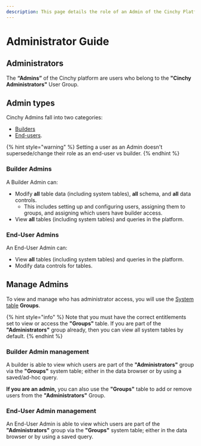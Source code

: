 ```yaml
---
description: This page details the role of an Admin of the Cinchy Platform
---
```


# Administrator Guide

## Administrators

The **“Admins”** of the Cinchy platform are users who belong to the **"Cinchy Administrators"** User Group.

## Admin types

Cinchy Admins fall into two categories:

- [Builders](builder-guides/) 
- [End-users](user-guides/).

{% hint style="warning" %}
Setting a user as an Admin doesn't supersede/change their role as an end-user vs builder.
{% endhint %}

### Builder Admins

A Builder Admin can:

* Modify **all** table data (including system tables), **all** schema, and **all** data controls.
  * This includes setting up and configuring users, assigning them to groups, and assigning which users have builder access.
* View **all** tables (including system tables) and queries in the platform.

### End-User Admins

An End-User Admin can:

* View **all** tables (including system tables) and queries in the platform.
* Modify data controls for tables.

## Manage Admins

To view and manage who has administrator access, you will use the [System table](builder-guides/creating-tables/system-tables.md) **Groups**.

{% hint style="info" %}
Note that you must have the correct entitlements set to view or access the **"Groups"** table. If you are part of the **"Administrators"** group already, then you can view all system tables by default.
{% endhint %}

### Builder Admin management

A builder is able to view which users are part of the **"Administrators"** group via the **"Groups"** system table; either in the data browser or by using a saved/ad-hoc query.

**If you are an admin,** you can also use the **"Groups"** table to add or remove users from the **"Administrators"** Group.

### End-User Admin management

An End-User Admin is able to view which users are part of the **"Administrators"** group via the **"Groups"** system table; either in the data browser or by using a saved query.


